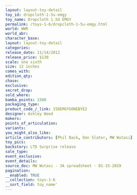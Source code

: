 ```yaml
---
layout: layout-toy-detail 
toy_id: dropcloth-1-5u-emgy
toy_name: Dropcloth 1.5U EMGY
permalink: /toys-1-6/dropcloth-1-5u-emgy.html
world: WWR
world_abr: 
character_base: 
layout: layout-toy-detail
categories: 
release_date: 11/14/2012
release_price: $130 
scale: one sixth
size: 12 inches
comes_with: 
edition_qty: 
chase: 
exclusive: 
secret_drop: 
sold_where: 
bamba_points: 1500
packaging_type: 
product_code_/_link: 15DEMGYGONEBYE2
designer: Ashley Wood
makers: 
points_of_articulation: 
variants: 
you_might_also_like: 
article_contributors: [Phil Back, Don Slater, MW Wutasi]
toy_pics: 
backstory: LTD Surprise release
sale_type: 
event_exclusive: 
event_details: 
source_doc: MW Wutasi - 3A spreadsheet - 01-15-2019
pagination: 
__enabled: TRUE
__collection: toys-1-6
__sort_field: toy_name'
---
```

